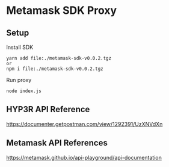 # Metamask SDK Proxy

## Setup

Install SDK

```
yarn add file:./metamask-sdk-v0.0.2.tgz
or
npm i file:./metamask-sdk-v0.0.2.tgz
```

Run proxy

```
node index.js
```

## HYP3R API Reference

https://documenter.getpostman.com/view/1292391/UzXNVdXn

## Metamask API References

https://metamask.github.io/api-playground/api-documentation